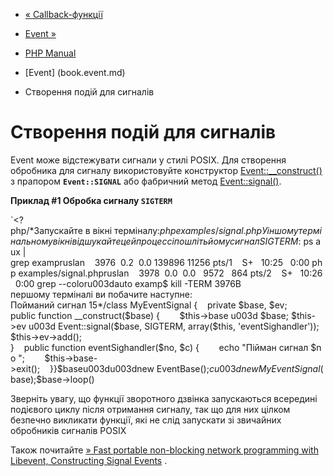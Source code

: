 - [« Callback-функції](event.callbacks.md)
- [Event »](class.event.md)

- [PHP Manual](index.md)
- [Event] (book.event.md)
- Створення подій для сигналів

# Створення подій для сигналів

Event може відстежувати сигнали у стилі POSIX. Для створення обробника
для сигналу використовуйте конструктор
[Event::\_\_construct()](event.construct.md) з прапором
**`Event::SIGNAL`** або фабричний метод
[Event::signal()](event.signal.md).

**Приклад #1 Обробка сигналу `SIGTERM`**

`<?php/*Запускайте в вікні терміналу:$ php examples/signal.phpУ іншому термінальному вікні відшукайте цей процесс і пошліть йому сигнал SIGTERM:$ ps aux | grep exampruslan    3976  0.2  0.0 139896 11256 pts/1    S+   10:25   0:00 php examples/signal.phpruslan    3978  0.0  0.0   9572   864 pts/2    S+   10:26   0:00 grep --coloru003dauto examp$ kill -TERM 3976В першому терміналі ви побачите наступне: Пойманий сигнал 15*/class MyEventSignal {    private $base, $ev; public function __construct($base) {        $this->base u003d $base; $this->ev u003d Event::signal($base, SIGTERM, array($this, 'eventSighandler')); $this->ev->add(); }    public function eventSighandler($no, $c) {        echo "Пійман сигнал $no
";        $this->base->exit();    }}$baseu003du003dnew EventBase();$c   u003d new MyEventSignal($base);$base->loop()

Зверніть увагу, що функції зворотного дзвінка запускаються всередині
подієвого циклу після отримання сигналу, так що для них цілком
безпечно викликати функції, які не слід запускати зі звичайних
обробників сигналів POSIX

Також почитайте [» Fast portable non-blocking network programming with
Libevent, Constructing Signal
Events](http://www.wangafu.net/~nickm/libevent-book/Ref4_event.md#_constructing_signal_events)
.
